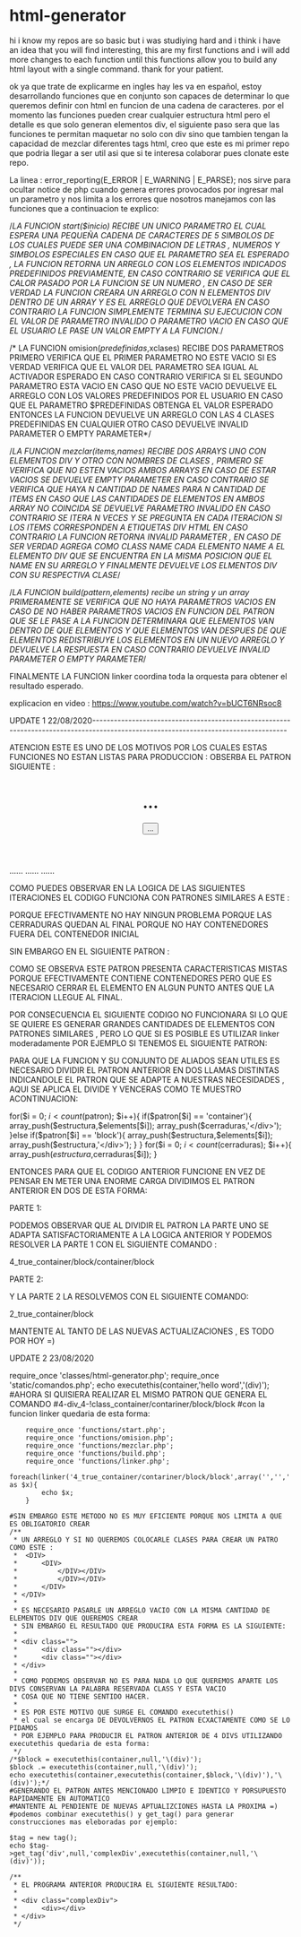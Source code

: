 # html-generator
hi i know my repos are so basic but i was studiying hard and i think i have an idea that you will find interesting, this are my first functions and i will add more changes to each function until this functions allow you to build any html layout with a single command. thank for your patient.

ok ya que trate de explicarme en ingles hay les va en español, estoy desarrollando funciones que en conjunto son capaces de determinar lo que queremos definir con html en funcion de una cadena de caracteres. por el momento las funciones pueden crear cualquier estructura html pero el detalle es que solo generan elementos div, el siguiente paso sera que las funciones te permitan maquetar no solo con div sino que tambien tengan la capacidad de mezclar diferentes tags html, creo que este es mi primer repo que podria llegar a ser util asi que si te interesa colaborar pues clonate este repo.

La linea : error_reporting(E_ERROR | E_WARNING | E_PARSE);
nos sirve para ocultar notice de php cuando genera errores provocados por ingresar mal un parametro y nos limita a los errores
que nosotros manejamos con las funciones que a continuacion te explico:

/*LA FUNCION start($inicio) RECIBE UN UNICO PARAMETRO
        EL CUAL ESPERA UNA PEQUEÑA CADENA DE CARACTERES DE 5 SIMBOLOS
        DE LOS CUALES PUEDE SER UNA COMBINACION DE LETRAS , NUMEROS Y SIMBOLOS ESPECIALES
        EN CASO QUE EL PARAMETRO SEA EL ESPERADO , LA FUNCION RETORNA UN ARREGLO CON LOS 
        ELEMENTOS INDICADOS PREDEFINIDOS PREVIAMENTE, EN CASO CONTRARIO SE VERIFICA QUE 
        EL CALOR PASADO POR LA FUNCION SE UN NUMERO , EN CASO DE SER VERDAD LA FUNCION 
        CREARA UN ARREGLO CON N ELEMENTOS DIV DENTRO DE UN ARRAY Y ES EL ARREGLO QUE DEVOLVERA
        EN CASO CONTRARIO LA FUNCION SIMPLEMENTE TERMINA SU EJECUCION CON EL VALOR DE PARAMETRO INVALIDO
        O PARAMETRO VACIO EN CASO QUE EL USUARIO LE PASE UN VALOR EMPTY A LA FUNCION.*/


/* LA FUNCION omision($predefinidas,$xclases) RECIBE DOS PARAMETROS 
        PRIMERO VERIFICA QUE EL PRIMER PARAMETRO NO ESTE VACIO SI ES VERDAD
        VERIFICA QUE EL VALOR DEL PARAMETRO SEA IGUAL AL ACTIVADOR ESPERADO
        EN CASO CONTRARIO VERIFICA SI EL SEGUNDO PARAMETRO ESTA VACIO
        EN CASO QUE NO ESTE VACIO DEVUELVE EL ARREGLO CON LOS VALORES PREDEFINIDOS POR EL USUARIO
        EN CASO QUE EL PARAMETRO $PREDEFINIDAS OBTENGA EL VALOR ESPERADO ENTONCES 
        LA FUNCION DEVUELVE UN ARREGLO CON LAS 4 CLASES PREDEFINIDAS
        EN CUALQUIER OTRO CASO DEVUELVE INVALID PARAMETER O EMPTY PARAMETER*/


/*LA FUNCION mezclar($items,$names) RECIBE DOS ARRAYS UNO CON ELEMENTOS DIV 
        Y OTRO CON NOMBRES DE CLASES , PRIMERO SE VERIFICA QUE NO ESTEN VACIOS AMBOS 
        ARRAYS EN CASO DE ESTAR VACIOS SE DEVUELVE EMPTY PARAMETER
        EN CASO CONTRARIO SE VERIFICA QUE HAYA N CANTIDAD DE NAMES PARA N CANTIDAD DE ITEMS
        EN CASO QUE LAS CANTIDADES DE ELEMENTOS EN AMBOS ARRAY NO COINCIDA SE DEVUELVE 
        PARAMETRO INVALIDO EN CASO CONTRARIO SE ITERA N VECES Y SE PREGUNTA EN CADA ITERACION
        SI LOS ITEMS CORRESPONDEN A ETIQUETAS DIV HTML EN CASO CONTRARIO LA FUNCION RETORNA 
        INVALID PARAMETER , EN CASO DE SER VERDAD AGREGA COMO CLASS NAME CADA ELEMENTO 
        NAME A EL ELEMENTO DIV QUE SE ENCUENTRA EN LA MISMA POSICION QUE EL NAME EN SU ARREGLO
        Y FINALMENTE DEVUELVE LOS ELMENTOS DIV CON SU RESPECTIVA CLASE*/


/*LA FUNCION build($pattern,$elements) recibe un string y un array 
        PRIMERAMENTE SE VERIFICA QUE NO HAYA PARAMETROS VACIOS 
        EN CASO DE NO HABER PARAMETROS VACIOS EN FUNCION DEL PATRON QUE SE LE PASE
        A LA FUNCION DETERMINARA QUE ELEMENTOS VAN DENTRO DE QUE ELEMENTOS Y QUE ELEMENTOS 
        VAN DESPUES DE QUE ELEMENTOS REDISTRIBUYE LOS ELEMENTOS EN UN NUEVO ARREGLO
        Y DEVUELVE LA RESPUESTA EN CASO CONTRARIO DEVUELVE INVALID PARAMETER O EMPTY PARAMETER*/



FINALMENTE LA FUNCION linker coordina toda la orquesta para obtener el resultado esperado.



explicacion en video : https://www.youtube.com/watch?v=bUCT6NRsoc8


UPDATE 1 22/08/2020------------------------------------------------------------------------------------------------------------------------------------

ATENCION ESTE ES UNO DE LOS MOTIVOS POR LOS CUALES ESTAS FUNCIONES NO ESTAN LISTAS PARA PRODUCCION :
OBSERBA EL PATRON SIGUIENTE :

<header><!-- 2 container/ -->
        <h1>...</h1><!-- 3 block/ -->
        <div><!-- 4 container/ -->
                <button>...</button><!-- 5 block/ -->
        </div><!-- cerradura que se perdera -->
</header><!-- cerradura que se perdera -->
<main><!-- 6 container/ -->
......
......
......
</main>

COMO PUEDES OBSERVAR EN LA LOGICA DE LAS SIGUIENTES ITERACIONES EL CODIGO FUNCIONA CON PATRONES SIMILARES A ESTE :

<DIV>
   <DIV>
      <DIV></DIV>
      <DIV></DIV>
   </DIV>
</DIV>

PORQUE EFECTIVAMENTE NO HAY NINGUN PROBLEMA PORQUE LAS CERRADURAS QUEDAN AL FINAL PORQUE NO HAY 
CONTENEDORES FUERA DEL CONTENEDOR INICIAL

SIN EMBARGO EN EL SIGUIENTE PATRON :

<DIV>
   <DIV></DIV>
   <DIV>
      <DIV></DIV>
    </DIV> 
</DIV>
<DIV>
   <DIV></DIV>
</DIV>

COMO SE OBSERVA ESTE PATRON PRESENTA CARACTERISTICAS MISTAS PORQUE EFECTIVAMENTE 
CONTIENE CONTENEDORES PERO QUE ES NECESARIO CERRAR EL ELEMENTO EN ALGUN PUNTO ANTES QUE
LA ITERACION LLEGUE AL FINAL.

POR CONSECUENCIA EL SIGUIENTE CODIGO NO FUNCIONARA SI LO QUE SE QUIERE ES GENERAR GRANDES
CANTIDADES DE ELEMENTOS CON PATRONES SIMILARES , PERO LO QUE SI ES POSIBLE ES UTILIZAR
linker moderadamente POR EJEMPLO SI TENEMOS EL SIGUIENTE PATRON: 

<DIV>
   <DIV></DIV>
   <DIV>
      <DIV></DIV>
    </DIV> 
</DIV>
<DIV>
   <DIV></DIV>
</DIV>

PARA QUE LA FUNCION Y SU CONJUNTO DE ALIADOS SEAN UTILES ES NECESARIO DIVIDIR 
EL PATRON ANTERIOR EN DOS LLAMAS DISTINTAS INDICANDOLE EL PATRON QUE SE ADAPTE 
A NUESTRAS NECESIDADES , AQUI SE APLICA EL DIVIDE Y VENCERAS COMO TE MUESTRO ACONTINUACION:

for($i = 0; $i < count($patron); $i++){
        if($patron[$i] == 'container'){
                array_push($estructura,$elements[$i]);
                array_push($cerraduras,'</div>');
        }else if($patron[$i] == 'block'){
                array_push($estructura,$elements[$i]);
                array_push($estructura,'</div>');
        }
}
for($i = 0; $i < count($cerraduras); $i++){
        array_push($estructura,$cerraduras[$i]);
}

ENTONCES PARA QUE EL CODIGO ANTERIOR FUNCIONE EN VEZ DE PENSAR EN METER UNA ENORME CARGA
DIVIDIMOS EL PATRON ANTERIOR EN DOS DE ESTA FORMA:

PARTE 1:
<DIV>
   <DIV></DIV>
   <DIV>
      <DIV></DIV>
    </DIV> 
</DIV>
PODEMOS OBSERVAR QUE AL DIVIDIR EL PATRON LA PARTE UNO SE ADAPTA SATISFACTORIAMENTE A LA LOGICA ANTERIOR
Y PODEMOS RESOLVER LA PARTE 1 CON EL SIGUIENTE COMANDO :

4_true_container/block/container/block

PARTE 2:
<DIV>
   <DIV></DIV>
</DIV>
Y LA PARTE 2 LA RESOLVEMOS CON EL SIGUIENTE COMANDO:

2_true_container/block

MANTENTE AL TANTO DE LAS NUEVAS ACTUALIZACIONES , ES TODO POR HOY =)

UPDATE 2 23/08/2020

require_once 'classes/html-generator.php';
require_once 'static/comandos.php';
    echo executethis(container,'hello word','\(div)');
    #AHORA SI QUISIERA REALIZAR EL MISMO PATRON QUE GENERA EL COMANDO
    #4-div_4-!class_container/contariner/block/block 
    #con la funcion linker quedaria de esta forma:
    
        require_once 'functions/start.php';
        require_once 'functions/omision.php';
        require_once 'functions/mezclar.php';
        require_once 'functions/build.php';
        require_once 'functions/linker.php';
        foreach(linker('4_true_container/contariner/block/block',array('','','','')) as $x){
            echo $x;
        }

    #SIN EMBARGO ESTE METODO NO ES MUY EFICIENTE PORQUE NOS LIMITA A QUE ES OBLIGATORIO CREAR
    /**
     * UN ARREGLO Y SI NO QUEREMOS COLOCARLE CLASES PARA CREAR UN PATRO COMO ESTE :
     *  <DIV>
     *      <DIV>
     *          </DIV></DIV>
     *          </DIV></DIV>
     *      </DIV>
     * </DIV>
     * 
     * ES NECESARIO PASARLE UN ARREGLO VACIO CON LA MISMA CANTIDAD DE ELEMENTOS DIV QUE QUEREMOS CREAR
     * SIN EMBARGO EL RESULTADO QUE PRODUCIRA ESTA FORMA ES LA SIGUIENTE:
     * 
     * <div class="">
     *      <div class=""></div>
     *      <div class=""></div>
     * </div>
     * 
     * COMO PODEMOS OBSERVAR NO ES PARA NADA LO QUE QUEREMOS APARTE LOS DIVS CONSERVAN LA PALABRA RESERVADA CLASS Y ESTA VACIO 
     * COSA QUE NO TIENE SENTIDO HACER.
     * 
     * ES POR ESTE MOTIVO QUE SURGE EL COMANDO executethis()
     * el cual se encarga DE DEVOLVERNOS EL PATRON ECXACTAMENTE COMO SE LO PIDAMOS
     * POR EJEMPLO PARA PRODUCIR EL PATRON ANTERIOR DE 4 DIVS UTILIZANDO executethis quedaria de esta forma:
     */
    /*$block = executethis(container,null,'\(div)');
    $block .= executethis(container,null,'\(div)');
    echo executethis(container,executethis(container,$block,'\(div)'),'\(div)');*/
    #GENERANDO EL PATRON ANTES MENCIONADO LIMPIO E IDENTICO Y PORSUPUESTO RAPIDAMENTE EN AUTOMATICO
    #MANTENTE AL PENDIENTE DE NUEVAS APTUALIZCIONES HASTA LA PROXIMA =)
    #podemos combinar executethis() y get_tag() para generar construcciones mas eleboradas por ejemplo:
    
    $tag = new tag();
    echo $tag->get_tag('div',null,'complexDiv',executethis(container,null,'\(div)'));

    /**
     * EL PROGRAMA ANTERIOR PRODUCIRA EL SIGUIENTE RESULTADO:
     * 
     * <div class="complexDiv">
     *      <div></div>
     * </div>
     */